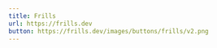 ```yaml
---
title: Frills
url: https://frills.dev
button: https://frills.dev/images/buttons/frills/v2.png
---
```

